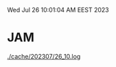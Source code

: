 Wed Jul 26 10:01:04 AM EEST 2023
# JAM
<a href='./cache/202307/26_10.log'>./cache/202307/26_10.log</a>
